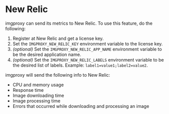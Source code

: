 # New Relic

imgproxy can send its metrics to New Relic. To use this feature, do the following:

1. Register at New Relic and get a license key.
2. Set the `IMGPROXY_NEW_RELIC_KEY` environment variable to the license key.
3. _(optional)_ Set the `IMGPROXY_NEW_RELIC_APP_NAME` environment variable to be the desired application name.
4. _(optional)_ Set the `IMGPROXY_NEW_RELIC_LABELS` environment variable to be the desired list of labels. Example: `label1=value1;label2=value2`.

imgproxy will send the following info to New Relic:

* CPU and memory usage
* Response time
* Image downloading time
* Image processing time
* Errors that occurred while downloading and processing an image
